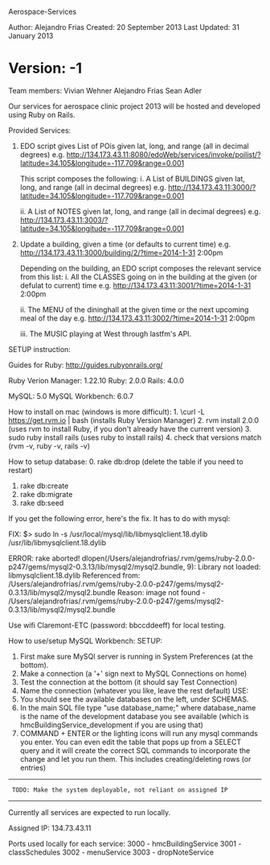 Aerospace-Services

Author: Alejandro Frias
Created: 20 September 2013
Last Updated: 31 January 2013

Version: -1
==================

Team members:
	Vivian Wehner
	Alejandro Frias
	Sean Adler

Our services for aerospace clinic project 2013 will be hosted and
developed using Ruby on Rails.

Provided Services:
  1. EDO script gives List of POis given lat, long, and range (all in decimal degrees)
      e.g. http://134.173.43.11:8080/edoWeb/services/invoke/poilist/?latitude=34.105&longitude=-117.709&range=0.001

     This script composes the following:
        i. A List of BUILDINGS given lat, long, and range (all in decimal degrees)
            e.g. http://134.173.43.11:3000/?latitude=34.105&longitude=-117.709&range=0.001

        ii. A List of NOTES given lat, long, and range (all in decimal degrees)
            e.g. http://134.173.43.11:3003/?latitude=34.105&longitude=-117.709&range=0.001

  2. Update a building, given a time (or defaults to current time)
      e.g. http://134.173.43.11:3000/building/2/?time=2014-1-31 2:00pm

     Depending on the building, an EDO script composes the relevant service from this list:
        i. All the CLASSES going on in the building at the given (or defulat to current) time
          e.g. http://134.173.43.11:3001/?time=2014-1-31 2:00pm

        ii. The MENU of the dininghall at the given time or the next upcoming meal of the day
          e.g. http://134.173.43.11:3002/?time=2014-1-31 2:00pm

        iii. The MUSIC playing at West through lastfm's API.

SETUP instruction:

Guides for Ruby: http://guides.rubyonrails.org/

Ruby Verion Manager: 1.22.10
Ruby:  2.0.0
Rails: 4.0.0

MySQL: 5.0
MySQL Workbench: 6.0.7

How to install on mac (windows is more difficult):
	1. \curl -L https://get.rvm.io | bash (installs Ruby Version Manager)
	2. rvm install 2.0.0 (uses rvm to install Ruby, if you don't already have the current version)
	3. sudo ruby install rails (uses ruby to install rails)
  4. check that versions match (rvm -v, ruby -v, rails -v)

How to setup database:
  0. rake db:drop (delete the table if you need to restart)
  1. rake db:create
  2. rake db:migrate
  3. rake db:seed

If you get the following error, here's the fix. It has to do with mysql:

FIX:
$> sudo ln -s /usr/local/mysql/lib/libmysqlclient.18.dylib /usr/lib/libmysqlclient.18.dylib

ERROR:
rake aborted!
dlopen(/Users/alejandrofrias/.rvm/gems/ruby-2.0.0-p247/gems/mysql2-0.3.13/lib/mysql2/mysql2.bundle, 9): Library not loaded: libmysqlclient.18.dylib
  Referenced from: /Users/alejandrofrias/.rvm/gems/ruby-2.0.0-p247/gems/mysql2-0.3.13/lib/mysql2/mysql2.bundle
  Reason: image not found - /Users/alejandrofrias/.rvm/gems/ruby-2.0.0-p247/gems/mysql2-0.3.13/lib/mysql2/mysql2.bundle

Use wifi Claremont-ETC (password: bbccddeeff) for local testing.

How to use/setup MySQL Workbench:
 SETUP:
  1. First make sure MySQl server is running in System Preferences (at the bottom).
  2. Make a connection (a '+' sign next to MySQL Connections on home)
  3. Test the connection at the bottom (it should say Test Connection)
  4. Name the connection (whatever you like, leave the rest default)
 USE:
  1. You should see the available databases on the left, under SCHEMAS.
  2. In the main SQL file type "use database_name;" where database_name is the name of the development database you see available (which is hmcBuildingService_development if you are using that)
  3. COMMAND + ENTER or the lighting icons will run any mysql commands you enter. You can even edit the table that pops up from a SELECT query and it will create the correct SQL commands to incorporate the change and let you run them. This includes creating/deleting rows (or entries)

************************************************************************ 
     TODO: Make the system deployable, not reliant on assigned IP
************************************************************************


Currently all services are expected to run locally.

Assigned IP: 134.73.43.11

Ports used locally for each service:
3000 - hmcBuildingService
3001 - classSchedules
3002 - menuService
3003 - dropNoteService
